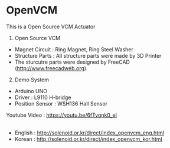 # OpenVCM

This is a Open Source VCM Actuator

1. Open Source VCM
 - Magnet Circuit : Ring Magnet, Ring Steel Washer
 - Structure Parts : All structure parts were made by 3D Printer
 - The sturcutre parts were designed by FreeCAD (http://www.freecadweb.org).

2. Demo System
 - Arduino UNO
 - Driver : L9110 H-bridge
 - Position Sensor : WSH136 Hall Sensor

Youtube Video : https://youtu.be/6fTvqnk0_eI
<br><br>
  - English : http://solenoid.or.kr/direct/index_openvcm_eng.html
  - Korean  : http://solenoid.or.kr/direct/index_openvcm_kor.html
<br><br>
<img src="http://www.solenoid.or.kr/openactuator/OpenVCM_Linear_W/OpenVCM.jpg" border="0" alt="">
